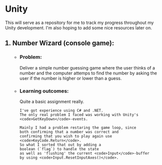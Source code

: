 <h1><b>Unity</b></h1>

This will serve as a repository for me to track my progress throughout my Unity development.
I'm also hoping to add some nice resources later on.

<ol>

<h2><li><b>Number Wizard (console game):</b></li></h2>

<ul>

<h3><li> Problem:</li></h3>
	Deliver a simple number guessing game where the user thinks of a number and the 
	computer attemps to find the number by asking the user if the number is higher
	or lower than a guess. 
<h3><li> Learning outcomes: </li></h3>
	Quite a basic assignment really. 
	
	I've got experience using C# and .NET.
	The only real problem I faced was working with Unity's
	<code>GetKeyDown</code>-events. 

	Mainly I had a problem restaring the game loop, since
	both confirming that a number was correct and 
	confirming that you wish to play again use
	<code>KeyCode.Return</code>.
	So what I sorted that out by adding a 
	boolean (`flag`) to handle the state
	as well as 'flushing' the current <code>Input</code>-buffer
	by using <code>Input.ResetInputAxes()</code>.
</ul>

</ol>
